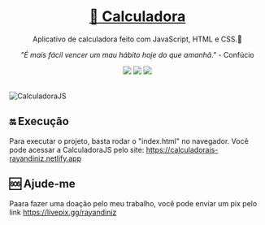 <h1 align="center">
  <a href="calculadorajs-rayandiniz.netlify.app">
    🔗 Calculadora
  </a>
</h1>

<p align="center">Aplicativo de calculadora feito com JavaScript, HTML e CSS.🚀</p>
<p align="center"><i>"É mais fácil vencer um mau hábito hoje do que amanhã."</i> - Confúcio</p>

<div align="center">
  <img src="https://img.shields.io/static/v1?label=-&message=JavaScript&color=FFD700&style=flat-square&logo=javascript">
  <img src="https://img.shields.io/static/v1?label=-&message=HTML&color=D2691E&style=flat-square&logo=html5">
  <img src="https://img.shields.io/static/v1?label=-&message=CSS3&color=00BFFF&style=flat-square&logo=css3">
</div><br>

![CalculadoraJS](https://uploaddeimagens.com.br/images/004/063/247/full/imagem_2022-10-16_213840188.png?1665967122)

## :on: Execução
Para executar o projeto, basta rodar o "index.html" no navegador.
Você pode acessar a CalculadoraJS pelo site: https://calculadorajs-rayandiniz.netlify.app

## :sos: Ajude-me
Paara fazer uma doação pelo meu trabalho, você pode enviar um pix pelo link https://livepix.gg/rayandiniz